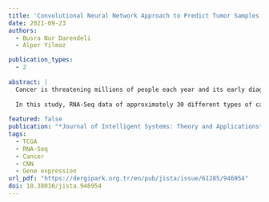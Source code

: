 ```yaml
---
title: 'Convolutional Neural Network Approach to Predict Tumor Samples Using Gene Expression Data'
date: 2021-09-23
authors: 
  - Busra Nur Darendeli
  - Alper Yilmaz

publication_types:
  - 2
  
abstract: |
  Cancer is threatening millions of people each year and its early diagnosis is still a challenging task. Early diagnosis is one of the major ways to tackle the disease and lower the mortality rate. Advancements in deep learning approaches and the availability of biological data offer applications that can facilitate the diagnosis and characterization of cancer. Here, we aimed to provide a new perspective of cancer diagnosis using a deep learning approach on gene expression data. 
  
  In this study, RNA-Seq data of approximately 30 different types of cancer patients the Cancer Genome Atlas (TCGA) study, and normal tissue RNA-Seq data from GTEx were used. The input data for the training was transformed to RGB format and the training was carried out with a Convolutional Neural Network (CNN). The trained algorithm is able to predict cancer with 97% accuracy, using gene expression data. In conclusion, our study shows that the deep learning approach and biological data have a huge potential in the diagnosis and identification of tumor samples.
  
featured: false
publication: "*Journal of Intelligent Systems: Theory and Applications*"
tags:
  - TCGA
  - RNA-Seq
  - Cancer
  - CNN
  - Gene expression
url_pdf: "https://dergipark.org.tr/en/pub/jista/issue/61285/946954"
doi: 10.38016/jista.946954
---
```


